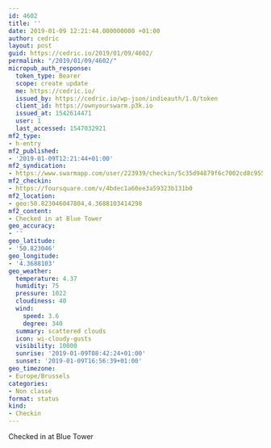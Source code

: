 ```yaml
---
id: 4602
title: ''
date: 2019-01-09 12:21:44.000000000 +01:00
author: cedric
layout: post
guid: https://cedric.io/2019/01/09/4602/
permalink: "/2019/01/09/4602/"
micropub_auth_response:
  token_type: Bearer
  scope: create update
  me: https://cedric.io/
  issued_by: https://cedric.io/wp-json/indieauth/1.0/token
  client_id: https://ownyourswarm.p3k.io
  issued_at: 1542614471
  user: 1
  last_accessed: 1547032921
mf2_type:
- h-entry
mf2_published:
- '2019-01-09T12:21:44+01:00'
mf2_syndication:
- https://www.swarmapp.com/user/223939/checkin/5c35d94879f6c7002cd8c955
mf2_checkin:
- https://foursquare.com/v/4bdec1a60ee3a59323b131b0
mf2_location:
- geo:50.823046047804,4.3688103414298
mf2_content:
- Checked in at Blue Tower
geo_accuracy:
- ''
geo_latitude:
- '50.823046'
geo_longitude:
- '4.3688103'
geo_weather:
  temperature: 4.37
  humidity: 75
  pressure: 1022
  cloudiness: 40
  wind:
    speed: 3.6
    degree: 340
  summary: scattered clouds
  icon: wi-cloudy-gusts
  visibility: 10000
  sunrise: '2019-01-09T08:42:24+01:00'
  sunset: '2019-01-09T16:56:39+01:00'
geo_timezone:
- Europe/Brussels
categories:
- Non classé
format: status
kind:
- Checkin
---
```

Checked in at Blue Tower